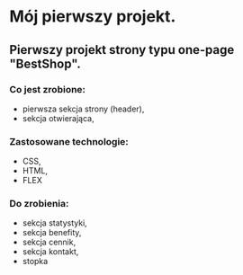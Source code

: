 # Mój pierwszy projekt.

## Pierwszy projekt strony typu one-page "BestShop".

### Co jest zrobione:
- pierwsza sekcja strony (header),
- sekcja otwierająca,




### Zastosowane technologie:
- CSS,
- HTML,
- FLEX




### Do zrobienia:
- sekcja statystyki,
- sekcja benefity,
- sekcja cennik,
- sekcja kontakt,
- stopka





